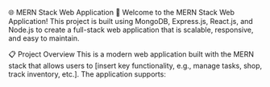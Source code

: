 🌐 MERN Stack Web Application 🚀
Welcome to the MERN Stack Web Application! This project is built using MongoDB, Express.js, React.js, and Node.js to create a full-stack web application that is scalable, responsive, and easy to maintain.

📋 Project Overview
This is a modern web application built with the MERN stack that allows users to [insert key functionality, e.g., manage tasks, shop, track inventory, etc.]. The application supports: